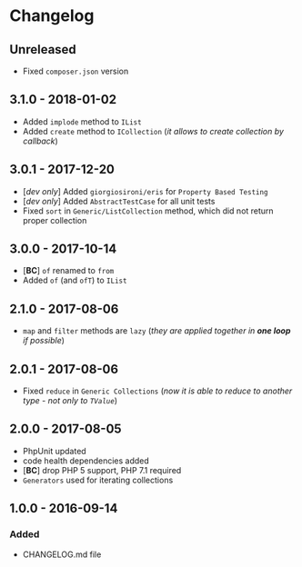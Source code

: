 # Changelog

<!-- There is always Unreleased section on the top. Subsections (Added, Changed, Fixed, Removed) should be added as needed. -->
## Unreleased
- Fixed `composer.json` version

## 3.1.0 - 2018-01-02
- Added `implode` method to `IList`
- Added `create` method to `ICollection` (_it allows to create collection by callback_)

## 3.0.1 - 2017-12-20
- [_dev only_] Added `giorgiosironi/eris` for `Property Based Testing`
- [_dev only_] Added `AbstractTestCase` for all unit tests
- Fixed `sort` in `Generic/ListCollection` method, which did not return proper collection 

## 3.0.0 - 2017-10-14
- [**BC**] `of` renamed to `from`
- Added `of` (and `ofT`) to `IList`

## 2.1.0 - 2017-08-06
- `map` and `filter` methods are `lazy` (_they are applied together in **one loop** if possible_)

## 2.0.1 - 2017-08-06
- Fixed `reduce` in `Generic Collections` (_now it is able to reduce to another type - not only to `TValue`_)

## 2.0.0 - 2017-08-05
- PhpUnit updated
- code health dependencies added
- [**BC**] drop PHP 5 support, PHP 7.1 required
- `Generators` used for iterating collections

## 1.0.0 - 2016-09-14
### Added
- CHANGELOG.md file
